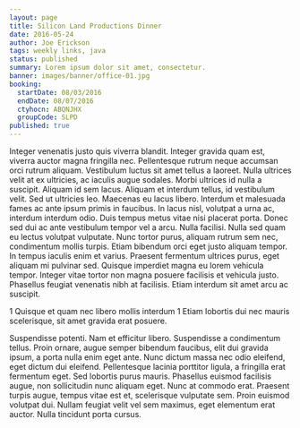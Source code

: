 ```yaml
---
layout: page
title: Silicon Land Productions Dinner
date: 2016-05-24
author: Joe Erickson
tags: weekly links, java
status: published
summary: Lorem ipsum dolor sit amet, consectetur.
banner: images/banner/office-01.jpg
booking:
  startDate: 08/03/2016
  endDate: 08/07/2016
  ctyhocn: ABQNJHX
  groupCode: SLPD
published: true
---
```

Integer venenatis justo quis viverra blandit. Integer gravida quam est, viverra auctor magna fringilla nec. Pellentesque rutrum neque accumsan orci rutrum aliquam. Vestibulum luctus sit amet tellus a laoreet. Nulla ultrices velit at ex ultricies, ac iaculis augue sodales. Morbi ultrices id nulla a suscipit. Aliquam id sem lacus. Aliquam et interdum tellus, id vestibulum velit. Sed ut ultricies leo. Maecenas eu lacus libero. Interdum et malesuada fames ac ante ipsum primis in faucibus. In lacus nisl, volutpat a urna ac, interdum interdum odio.
Duis tempus metus vitae nisi placerat porta. Donec sed dui ac ante vestibulum tempor vel a arcu. Nulla facilisi. Nulla sed quam eu lectus volutpat vulputate. Nunc tortor purus, aliquam rutrum sem nec, condimentum mollis turpis. Etiam bibendum orci eget justo aliquam tempor. In tempus iaculis enim et varius. Praesent fermentum ultrices purus, eget aliquam mi pulvinar sed. Quisque imperdiet magna eu lorem vehicula tempor. Integer vitae tortor non magna posuere facilisis et vehicula justo. Phasellus feugiat venenatis nibh at facilisis. Etiam interdum sit amet arcu ac suscipit.

1 Quisque et quam nec libero mollis interdum
1 Etiam lobortis dui nec mauris scelerisque, sit amet gravida erat posuere.

Suspendisse potenti. Nam et efficitur libero. Suspendisse a condimentum tellus. Proin ornare, augue semper bibendum faucibus, elit dui gravida ipsum, a porta nulla enim eget ante. Nunc dictum massa nec odio eleifend, eget dictum dui eleifend. Pellentesque lacinia porttitor ligula, a fringilla erat fermentum eget. Sed lobortis purus mauris. Phasellus euismod facilisis augue, non sollicitudin nunc aliquam eget. Nunc at commodo erat. Praesent turpis augue, tempus vitae est et, scelerisque vulputate sem. Proin euismod volutpat dui. Nullam feugiat velit vel sem maximus, eget elementum erat auctor. Nulla tincidunt porta cursus.

